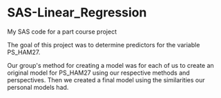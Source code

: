 # SAS-Linear_Regression
My SAS code for a part course project

The goal of this project was to determine predictors for the variable PS_HAM27. 

Our group's method for creating a model was for each of us to create an original model for PS_HAM27 using our respective methods and perspectives. Then we created a final model using the similarities our personal models had.
